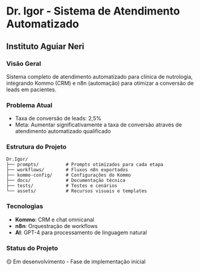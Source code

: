 # Dr. Igor - Sistema de Atendimento Automatizado
## Instituto Aguiar Neri

### Visão Geral
Sistema completo de atendimento automatizado para clínica de nutrologia, integrando Kommo (CRM) e n8n (automação) para otimizar a conversão de leads em pacientes.

### Problema Atual
- Taxa de conversão de leads: 2,5%
- Meta: Aumentar significativamente a taxa de conversão através de atendimento automatizado qualificado

### Estrutura do Projeto
```
Dr.Igor/
├── prompts/          # Prompts otimizados para cada etapa
├── workflows/        # Fluxos n8n exportados
├── kommo-config/     # Configurações do Kommo
├── docs/             # Documentação técnica
├── tests/            # Testes e cenários
└── assets/           # Recursos visuais e templates
```

### Tecnologias
- **Kommo**: CRM e chat omnicanal
- **n8n**: Orquestração de workflows
- **AI**: GPT-4 para processamento de linguagem natural

### Status do Projeto
🟡 Em desenvolvimento - Fase de implementação inicial